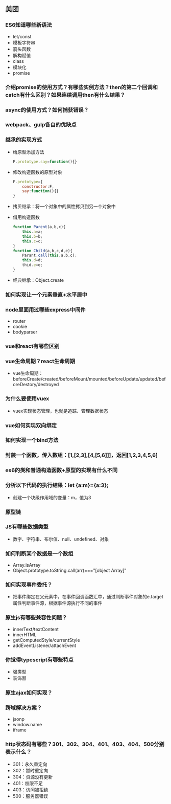 ## 美团
### ES6知道哪些新语法
+ let/const
+ 模板字符串
+ 箭头函数
+ 解构赋值
+ class
+ 模块化
+ promise

### 介绍promise的使用方式？有哪些实例方法？then的第二个回调和catch有什么区别？如果连续调用then有什么结果？

### async的使用方式？如何捕获错误？

### webpack、gulp各自的优缺点

### 继承的实现方式
+ 给原型添加方法
    ```js
    F.prototype.say=function(){}
    ```
+ 修改构造函数的原型对象
    ```js
    F.prototype={ 
        constructor:F,
        say:function(){} 
    }
    ```
+ 拷贝继承：将一个对象中的属性拷贝到另一个对象中

+ 借用构造函数
    ```js
    function Parent(a,b,c){
        this.a=a;
        this.b=b;
        this.c=c;
    }
    function Child(a,b,c,d,e){
        Parant.call(this,a,b,c);
        this.d=d;
        thid.e=e;
    }
    ```
+ 经典继承：Object.create

### 如何实现让一个元素垂直+水平居中

### node里面用过哪些express中间件
+ router
+ cookie
+ bodyparser

### vue和react有哪些区别

### vue生命周期？react生命周期
+ vue生命周期：beforeCreate/created/beforeMount/mounted/beforeUpdate/updated/beforeDestory/destroyed

### 为什么要使用vuex
+ vuex实现状态管理，也就是追踪、管理数据状态

### vue如何实现双向绑定

### 如何实现一个bind方法

### 封装一个函数，传入数组：[1,[2,3],[4,[5,6]]]，返回[1,2,3,4,5,6]

### es6的类和普通构造函数+原型的实现有什么不同

### 分析以下代码的执行结果：let {a:m}={a:3};
+ 创建一个块级作用域的变量：m，值为3

### 原型链

### JS有哪些数据类型
+ 数字、字符串、布尔值、null、undefined、对象

### 如何判断某个数据是一个数组
+ Array.isArray
+ Object.prototype.toString.call(arr)==="[object Array]"

### 如何实现事件委托？
+ 把事件绑定在父元素中，在事件回调函数汇中，通过判断事件对象的e.target属性判断事件源，根据事件源执行不同的事件

### 原生js有哪些兼容性问题？
+ innerText/textContent
+ innerHTML
+ getComputedStyle/currentStyle
+ addEventListener/attachEvent

### 你觉得typescript有哪些特点
+ 强类型
+ 装饰器

### 原生ajax如何实现？

### 跨域解决方案？
+ jsonp
+ window.name
+ iframe

### http状态码有哪些？301、302、304、401、403、404、500分别表示什么？
+ 301：永久重定向
+ 302：暂时重定向
+ 304：资源没有更新
+ 401：权限不足
+ 403：访问被拒绝
+ 500：服务器错误